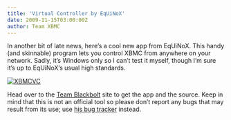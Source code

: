 ```yaml
---
title: 'Virtual Controller by EqUiNoX'
date: 2009-11-15T03:00:00Z
author: Team XBMC
---
```

In another bit of late news, here’s a cool new app from EqUiNoX. This handy (and skinnable) program lets you control XBMC from anywhere on your network. Sadly, it’s Windows only so I can’t test it myself, though I’m sure it’s up to EqUiNoX’s usual high standards.

 [![XBMCVC](/sites/default/files/uploads/XBMCVC1.jpg "XBMCVC")](http://www.teamblackbolt.co.uk/projdetails.php?id=9)

 Head over to the [Team Blackbolt](http://www.teamblackbolt.co.uk/projdetails.php?id=9) site to get the app and the source. Keep in mind that this is not an official tool so please don’t report any bugs that may result from its use; use [his bug tracker](https://code.google.com/archive/p/teamblackbolt-xbmcvirtualcontroller/issues) instead.

 